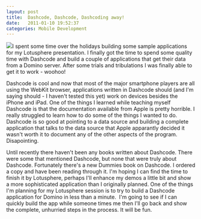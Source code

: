 ```yaml
---
layout: post
title:  Dashcode, Dashcode, Dashcoding away!
date:   2011-01-10 19:52:37
categories: Mobile Development
---
```

![](images/stories/dashcode_dummies.jpg)I spent some time over the holidays building some sample applications for my Lotusphere presentation. I finally got the time to spend some quality time with Dashcode and build a couple of applications that get their data from a Domino server. After some trials and tribulations I was finally able to get it to work - woohoo! 

Dashcode is cool and now that most of the major smartphone players are all using the WebKit browser, applications written in Dashcode should (and I'm saying should - I haven't tested this yet) work on devices besides the iPhone and iPad. One of the things I learned while teaching myself Dashcode is that the documentation available from Apple is pretty horrible. I really struggled to learn how to do some of the things I wanted to do. Dashcode is so good at pointing to a data source and building a complete application that talks to the data source that Apple apparantly decided it wasn't worth it to document any of the other aspects of the program. Disapointing.

Until recently there haven't been any books written about Dashcode. There were some that mentioned Dashcode, but none that were truly about Dashcode. Fortunately there's a new Dummies book on Dashcode. I ordered a copy and have been reading through it. I'm hoping I can find the time to finish it by Lotusphere, perhaps I'll enhance my demos a little bit and show a more sophisticated application than I originally planned. One of the things I'm planning for my Lotusphere session is to try to build a Dashcode application for Domino in less than a minute.  I'm going to see if I can quickly build the app while someone times me then I'll go back and show the complete, unhurried steps in the process. It will be fun.